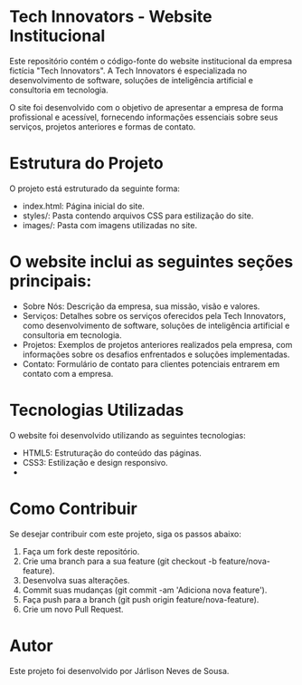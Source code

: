 # Tech Innovators - Website Institucional
Este repositório contém o código-fonte do website institucional da empresa fictícia "Tech Innovators". A Tech Innovators é especializada no desenvolvimento de software, soluções de inteligência artificial e consultoria em tecnologia.

O site foi desenvolvido com o objetivo de apresentar a empresa de forma profissional e acessível, fornecendo informações essenciais sobre seus serviços, projetos anteriores e formas de contato.

# Estrutura do Projeto
O projeto está estruturado da seguinte forma:

 - index.html: Página inicial do site.
 - styles/: Pasta contendo arquivos CSS para estilização do site.
 - images/: Pasta com imagens utilizadas no site.
   
# O website inclui as seguintes seções principais:

 - Sobre Nós: Descrição da empresa, sua missão, visão e valores.
 - Serviços: Detalhes sobre os serviços oferecidos pela Tech Innovators, como desenvolvimento de software, soluções de inteligência artificial e consultoria em tecnologia.
 - Projetos: Exemplos de projetos anteriores realizados pela empresa, com informações sobre os desafios enfrentados e soluções implementadas.
 - Contato: Formulário de contato para clientes potenciais entrarem em contato com a empresa.

# Tecnologias Utilizadas
O website foi desenvolvido utilizando as seguintes tecnologias:

 - HTML5: Estruturação do conteúdo das páginas.
 - CSS3: Estilização e design responsivo.
 - 
# Como Contribuir
Se desejar contribuir com este projeto, siga os passos abaixo:

 1. Faça um fork deste repositório.
 2. Crie uma branch para a sua feature (git checkout -b feature/nova-feature).
 3. Desenvolva suas alterações.
 4. Commit suas mudanças (git commit -am 'Adiciona nova feature').
 5. Faça push para a branch (git push origin feature/nova-feature).
 6. Crie um novo Pull Request.
    
# Autor
Este projeto foi desenvolvido por Járlison Neves de Sousa.
